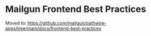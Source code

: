 # Mailgun Frontend Best Practices
Moved to: https://github.com/mailgun/pathwire-apps/tree/main/docs/frontend-best-practices